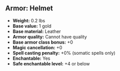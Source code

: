 ## Armor: Helmet
- **Weight:** 0.2 lbs
- **Base value:** 1 gold
- **Base material:** Leather
- **Armor quality:** Cannot have quality
- **Base armor class bonus:** +0
- **Magic cancellation:** +0
- **Spell casting penalty:** +0% (somatic spells only)
- **Enchantable:** Yes
- **Safe enchantable level:** +4 or below
